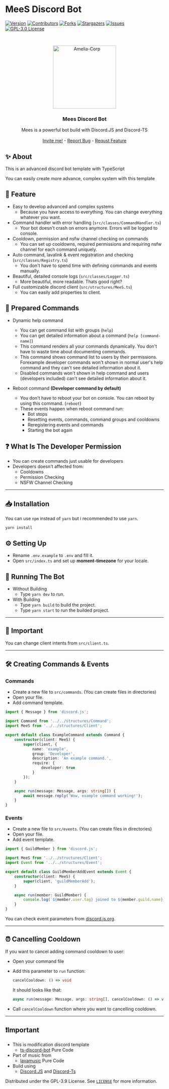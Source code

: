 # MeeS Discord Bot
[![Version][version-shield]](version-url)
[![Contributors][contributors-shield]][contributors-url]
[![Forks][forks-shield]][forks-url]
[![Stargazers][stars-shield]][stars-url]
[![Issues][issues-shield]][issues-url]
[![GPL-3.0 License][license-shield]][license-url]


<br />
<p align="center">
    <a href="https://github.com/ameliakiara/MeeS">
        <img src="https://cdn.discordapp.com/attachments/891235330735366164/891387071376269342/amelia_corp.png" alt="Amelia-Corp" width="200" height="200">
    </a>
    <h3 align="center">Mees Discord Bot</h3>
    <p align="center">
        Mees is a powerful bot build with Discord.JS and Discord-TS
        <br />
        <br />
        <a href="https://discord.com/api/oauth2/authorize?client_id=904209927415930950&permissions=8&scope=applications.commands%20bot">Invite me!</a>
        -
        <a href="https://github.com/ameliakiara/MeeS/issue">Report Bug</a>
        -
        <a href="https://github.com/ameliakiara/MeeS/issue">Requst Feature</a>
    </p>
</p>

## ✨ About
This is an advanced discord bot template with TypeScript

You can easily create more advance, complex system with this template

## 📜 Feature
-   Easy to develop advanced and complex systems
    -   Because you have access to everything. You can change everything whatever you want.
-   Command handler with error handling (`src/classes/CommandHandler.ts`)
    -   Your bot doesn't crash on errors anymore. Errors will be logged to console.
-   Cooldown, permission and nsfw channel checking on commands
    -   You can set up cooldowns, required permissions and requiring nsfw channel for each command uniquely.
-   Auto command, lavalink & event registration and checking (`src/classes/Registry.ts`)
    -   You don't have to spend time with defining commands and events manually.
-   Beautiful, detailed console logs (`src/classes/Logger.ts`)
    -   More beautiful, more readable. Thats good right?
-   Full customizable discord client (`src/structures/MeeS.ts`)
    -   You can easily add properties to client.

## 🤖 Prepared Commands

-   Dynamic help command

    -   You can get command list with groups (`help`)
    -   You can get detailed information about a command (`help [command-name]`)
    -   This command renders all your commands dynamically. You don't have to waste time about documenting commands.
    -   This command shows command list to users by their permissions. Forexample developer commands won't shown in normal user's help command and they can't see detailed information about it.
    -   Disabled commands won't shown in help command and users (developers included) can't see detailed information about it.

-   Reboot command **(Developer command by default)**
    -   You don't have to reboot your bot on console. You can reboot by using this command. (`reboot`)
    -   These events happen when reboot command run:
        -   Bot stops
        -   Resetting events, commands, command groups and cooldowns
        -   Reregistering events and commands
        -   Starting the bot again

## ❓ What Is The Developer Permission

-   You can create commands just usable for developers
-   Developers doesn't affected from:
    -   Cooldowns
    -   Permission Checking
    -   NSFW Channel Checking

---

## 📥 Installation

You can use `npm` instead of `yarn` but i recommended to use `yarn`.

```
yarn install
```

## ⚙️ Setting Up

-   Rename `.env.example` to `.env` and fill it.
-   Open `src/index.ts` and set up **moment-timezone** for your locale.

## 🤖 Running The Bot

-   Without Building
    -   Type `yarn dev` to run.
-   With Building
    -   Type `yarn build` to build the project.
    -   Type `yarn start` to run the builded project.

---

## 📌 Important

You can change client intents from `src/client.ts`.

---

## 🛠️ Creating Commands & Events

### Commands

-   Create a new file to `src/commands`. (You can create files in directories)
-   Open your file.
-   Add command template.

```ts
import { Message } from 'discord.js';

import Command from '../../structures/Command';
import MeeS from '../../structures/Client';

export default class ExampleCommand extends Command {
    constructor(client: MeeS) {
        super(client, {
            name: 'example',
            group: 'Developer',
            description: 'An example command.',
            require: {
                developer: true
            }
        });
    }

    async run(message: Message, args: string[]) {
        await message.reply('Wow, example command working!');
    }
}
```

### Events

-   Create a new file to `src/events`. (You can create files in directories)
-   Open your file.
-   Add event template.

```ts
import { GuildMember } from 'discord.js';

import MeeS from '../../structures/Client';
import Event from '../../structures/Event';

export default class GuildMemberAddEvent extends Event {
    constructor(client: MeeS) {
        super(client, 'guildMemberAdd');
    }

    async run(member: GuildMember) {
        console.log(`${member.user.tag} joined to ${member.guild.name}.`);
    }
}
```

You can check event parameters from [discord.js.org](https://discord.js.org/#/docs/main/stable/class/Client).

---

## ⏰ Cancelling Cooldown

If you want to cancel adding command cooldown to user:

-   Open your command file
-   Add this parameter to `run` function:

    ```ts
    cancelCooldown: () => void
    ```

    It should looks like that:

    ```ts
    async run(message: Message, args: string[], cancelCooldown: () => void)
    ```

-   Call `cancelCooldown` function where you want to cancelling cooldown.

---

## ❗Important

-   This is modification discord template
    - [ts-discord-bot](https://github.com/BUR4KBEY/ts-discord-bot) Pure Code
-   Part of music from
    - [lavamusic](https://github.com/brblacky/lavamusic) Pure Code
-   Build using 
    - [Discord.JS](https://discord.js.org) and  [Discord-Ts](http://discord-ts.js.org)


Distributed under the GPL-3.9 License. See [`LICENSE`](https://github.com/ameliakiara/MeeS/blob/master/LICENSE) for more information.

[version-shield]: https://img.shields.io/github/package-json/v/ameliakiara/MeeS?style=for-the-badge
[version-url]: https://github.com/ameliakiara/MeeS
[contributors-shield]: https://img.shields.io/github/contributors/ameliakiara/MeeS.svg?style=for-the-badge
[contributors-url]: https://github.com/ameliakiara/MeeS/graphs/contributors
[forks-shield]: https://img.shields.io/github/forks/ameliakiara/MeeS.svg?style=for-the-badge
[forks-url]: https://github.com/ameliakiara/MeeSc/network/members
[stars-shield]: https://img.shields.io/github/stars/ameliakiara/MeeS.svg?style=for-the-badge
[stars-url]: https://github.com/ameliakiara/MeeSc/stargazers
[issues-shield]: https://img.shields.io/github/issues/ameliakiara/MeeS.svg?style=for-the-badge
[issues-url]: https://github.com/ameliakiara/MeeS/issues
[license-shield]: https://img.shields.io/github/license/ameliakiara/MeeS.svg?style=for-the-badge
[license-url]: https://github.com/ameliakiara/MeeS/blob/master/LICENSE
